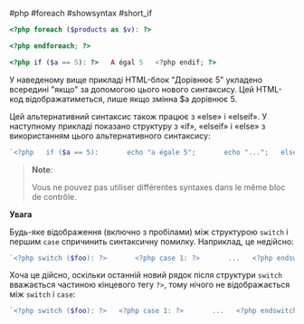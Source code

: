 #php #foreach #showsyntax #short_if


~~~php
<?php foreach ($products as $v): ?>
~~~


~~~php
<?php endforeach; ?>
~~~


~~~php
<?php if ($a == 5): ?>   A égal 5   <?php endif; ?>
~~~

У наведеному вище прикладі HTML-блок "Дорівнює 5" укладено всередині "якщо" за допомогою цього нового синтаксису. Цей HTML-код відображатиметься, лише якщо змінна $a дорівнює 5.

Цей альтернативний синтаксис також працює з «else» і «elseif». У наступному прикладі показано структуру з «if», «elseif» і «else» з використанням цього альтернативного синтаксису:

~~~php 
`<?php   if ($a == 5):       echo "a égale 5";       echo "...";   elseif ($a == 6):       echo "a égale 6";       echo "!!!";   else:       echo "a ne vaut ni 5 ni 6";   endif;   ?>`
~~~

> **Note**:
> 
> Vous ne pouvez pas utiliser différentes syntaxes dans le même bloc de contrôle.

**Увага**

Будь-яке відображення (включно з пробілами) між структурою `switch` і першим `case` спричинить синтаксичну помилку. Наприклад, це недійсно:

~~~php
`<?php switch ($foo): ?>       <?php case 1: ?>       ...   <?php endswitch ?>`
~~~

Хоча це дійсно, оскільки останній новий рядок після структури `switch` вважається частиною кінцевого тегу `?>`, тому нічого не відображається між `switch` і `case`:

~~~php
`<?php switch ($foo): ?>   <?php case 1: ?>       ...   <?php endswitch ?>`
~~~